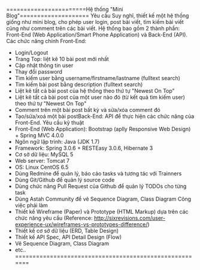 =======================Hệ thống "Mini Blog"====================
Yêu cầu
Suy nghĩ, thiết kế một hệ thống giống như mini blog, cho phép user login, post bài viết, tìm kiếm bài viết cũng như comment trên các bài viết.
Hệ thống bao gồm 2 thành phần: Front-End (Web Application/Smart Phone Application) và Back-End (API).
Các chức năng chính
Front-End:
- Login/Logout
- Trang Top: liệt kê 10 bài post mới nhất 
- Cập nhật thông tin user
- Thay đổi password
- Tìm kiếm user bằng username/firstname/lastname (fulltext search)
- Tìm kiếm bài post bằng description (fulltext search)
- Liệt kê tất cả bài post của hệ thống theo thứ tự "Newest On Top" 
- Liệt kê tất cả bài post của một user nào đó (từ kết quả tìm kiếm user) theo thứ tự "Newest On Top" 
- Comment trên một bài post bất kỳ và sửa/xóa comment đó
- Tạo/sửa/xoá một bài postBack-End:
API để thực hiện các chức năng của Front-End.
Yêu cầu kỹ thuật
- Front-End (Web Application): Bootstrap (aplly Responsive Web Design) + Spring MVC 4.0.0
- Ngôn ngữ lập trình: Java (JDK 1.7)
- Framework: Spring 3.0.6 + RESTEasy 3.0.6, Hibernate 3
- Cơ sở dữ liệu: MySQL 5
- Web server: Tomcat 7
- OS: Linux CentOS 6.5
- Dùng Redmine để quản lý, báo cáo tasks và tương tác với Trainners
- Dùng Git/Github để quản lý source code
- Dùng chức năng Pull Request của Github để quản lý TODOs cho từng task
- Dùng Astah Community để vẽ Sequence Diagram, Class Diagram
Công việc phải làm
- Thiết kế Wireframe (Paper) và Prototype (HTML Markup) dựa trên các chức năng yêu cầu
(Reference: http://sixrevisions.com/user-experience-ux/wireframes-vs-prototypes-difference/)
- Thiết kế cơ sở dữ liệu (ERD, Table Design)
- Thiết kế API Spec, API Detail Design (Flow)
- Vẽ Sequence Diagram, Class Diagram
- etc..
=======================================================




